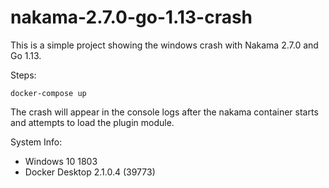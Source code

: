 # nakama-2.7.0-go-1.13-crash

This is a simple project showing the windows crash with Nakama 2.7.0 and Go 1.13.

Steps:

```
docker-compose up
```

The crash will appear in the console logs after the nakama container starts and attempts to load the plugin module.

System Info:

* Windows 10 1803
* Docker Desktop 2.1.0.4 (39773)
